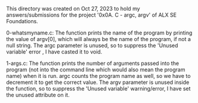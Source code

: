 This directory was created on Oct 27, 2023 to hold my answers/submissions
for the project '0x0A. C - argc, argv' of ALX SE Foundations.

0-whatsmyname.c: The function prints the name of the program by printing the
value of argv[0], which will always be the name of the program, if not a null
string. The argc parameter is unused, so to suppress the 'Unused variable' error
, I have casted it to void.


1-args.c: The function prints the number of arguments passed into the program
(not into the command line which would also mean the program name) when it is
run. argc counts the program name as well, so we have to decrement it to get
the correct value. The argv parameter is unused inside the function, so to
suppress the 'Unused variable' warning/error, I have set the unused attribute
on it.
